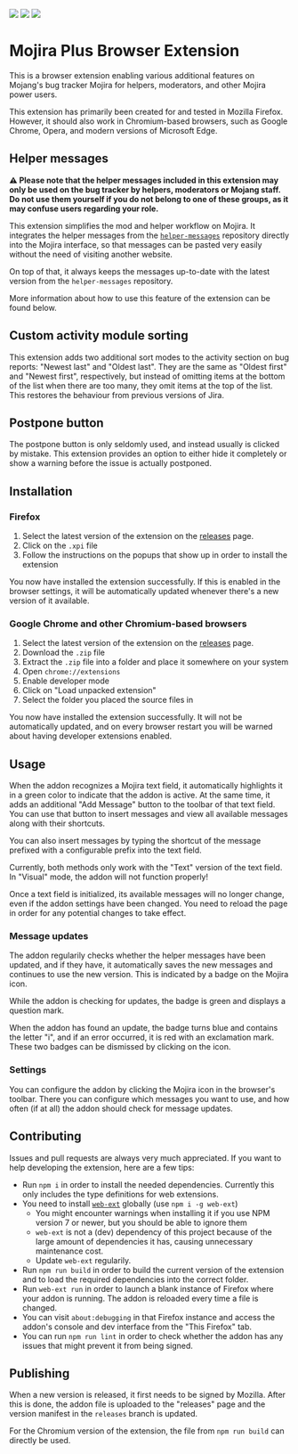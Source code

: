 [![](https://img.shields.io/github/issues/mojira/mojira-plus)](https://github.com/mojira/mojira-plus/issues)
[![](https://img.shields.io/github/stars/mojira/mojira-plus)](https://github.com/mojira/mojira-plus/stargazers)
[![](https://img.shields.io/github/license/mojira/mojira-plus)](https://github.com/mojira/mojira-plus/blob/master/LICENSE.md)

# Mojira Plus Browser Extension
This is a browser extension enabling various additional features on Mojang's bug tracker Mojira for helpers, moderators, and other Mojira power users.

This extension has primarily been created for and tested in Mozilla Firefox. However, it should also work in Chromium-based browsers, such as Google Chrome, Opera, and modern versions of Microsoft Edge.

## Helper messages

**⚠ Please note that the helper messages included in this extension may only be used on the bug tracker by helpers, moderators or Mojang staff. Do not use them yourself if you do not belong to one of these groups, as it may confuse users regarding your role.**

This extension simplifies the mod and helper workflow on Mojira. It integrates the helper messages from the [`helper-messages`](https://github.com/mojira/helper-messages) repository directly into the Mojira interface, so that messages can be pasted very easily without the need of visiting another website.

On top of that, it always keeps the messages up-to-date with the latest version from the `helper-messages` repository.

More information about how to use this feature of the extension can be found below.

## Custom activity module sorting

This extension adds two additional sort modes to the activity section on bug reports: "Newest last" and "Oldest last". They are the same as "Oldest first" and "Newest first", respectively, but instead of omitting items at the bottom of the list when there are too many, they omit items at the top of the list. This restores the behaviour from previous versions of Jira.

## Postpone button

The postpone button is only seldomly used, and instead usually is clicked by mistake. This extension provides an option to either hide it completely or show a warning before the issue is actually postponed.

## Installation
### Firefox
1. Select the latest version of the extension on the [releases](https://github.com/mojira/mojira-plus/releases) page.
2. Click on the `.xpi` file
3. Follow the instructions on the popups that show up in order to install the extension

You now have installed the extension successfully. If this is enabled in the browser settings, it will be automatically updated whenever there's a new version of it available.

### Google Chrome and other Chromium-based browsers
1. Select the latest version of the extension on the [releases](https://github.com/mojira/mojira-plus/releases) page.
2. Download the `.zip` file
3. Extract the `.zip` file into a folder and place it somewhere on your system
4. Open `chrome://extensions`
5. Enable developer mode
6. Click on "Load unpacked extension"
7. Select the folder you placed the source files in

You now have installed the extension successfully. It will not be automatically updated, and on every browser restart you will be warned about having developer extensions enabled.

## Usage
When the addon recognizes a Mojira text field, it automatically highlights it in a green color to indicate that the addon is active. At the same time, it adds an additional "Add Message" button to the toolbar of that text field. You can use that button to insert messages and view all available messages along with their shortcuts.

You can also insert messages by typing the shortcut of the message prefixed with a configurable prefix into the text field.

Currently, both methods only work with the "Text" version of the text field. In "Visual" mode, the addon will not function properly!

Once a text field is initialized, its available messages will no longer change, even if the addon settings have been changed. You need to reload the page in order for any potential changes to take effect.

### Message updates
The addon regularily checks whether the helper messages have been updated, and if they have, it automatically saves the new messages and continues to use the new version. This is indicated by a badge on the Mojira icon.

While the addon is checking for updates, the badge is green and displays a question mark.

When the addon has found an update, the badge turns blue and contains the letter "i", and if an error occurred, it is red with an exclamation mark. These two badges can be dismissed by clicking on the icon.

### Settings
You can configure the addon by clicking the Mojira icon in the browser's toolbar. There you can configure which messages you want to use, and how often (if at all) the addon should check for message updates.

## Contributing
Issues and pull requests are always very much appreciated. If you want to help developing the extension, here are a few tips:

* Run `npm i` in order to install the needed dependencies. Currently this only includes the type definitions for web extensions.
* You need to install [`web-ext`](https://github.com/mozilla/web-ext) globally (use `npm i -g web-ext`)
  * You might encounter warnings when installing it if you use NPM version 7 or newer, but you should be able to ignore them
  * `web-ext` is not a (dev) dependency of this project because of the large amount of dependencies it has, causing unnecessary maintenance cost.
  * Update `web-ext` regularily.
* Run `npm run build` in order to build the current version of the extension and to load the required dependencies into the correct folder.
* Run `web-ext run` in order to launch a blank instance of Firefox where your addon is running. The addon is reloaded every time a file is changed.
* You can visit `about:debugging` in that Firefox instance and access the addon's console and dev interface from the "This Firefox" tab.
* You can run `npm run lint` in order to check whether the addon has any issues that might prevent it from being signed.

## Publishing
When a new version is released, it first needs to be signed by Mozilla. After this is done, the addon file is uploaded to the "releases" page and the version manifest in the `releases` branch is updated.

For the Chromium version of the extension, the file from `npm run build` can directly be used.
